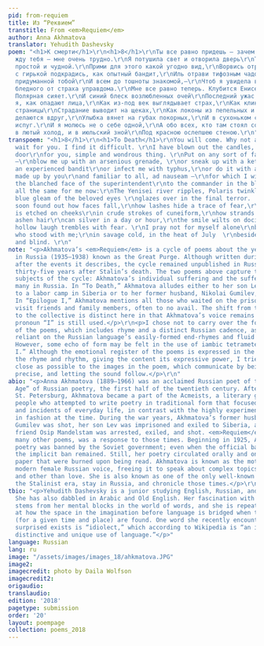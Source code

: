 ```yaml
---
pid: from-requiem
title: Из “Реквием”
transtitle: From <em>Requiem</em>
author: Anna Akhmatova
translator: Yehudith Dashevsky
poem: "<h1>К смерти</h1>\r\n<h1>8</h1>\r\nТы все равно придешь — зачем же не теперь?\r\nЯ
  жду тебя — мне очень трудно.\r\nЯ потушила свет и отворила дверь\r\nТебе, такой
  простой и чудной.\r\nПрими для этого какой угодно вид,\r\nВорвись отравленным снарядом\r\nИль
  с гирькой подкрадись, как опытный бандит,\r\nИль отрави тифозным чадом.\r\nИль сказочкой,
  придуманной тобой\r\nИ всем до тошноты знакомой,—\r\nЧтоб я увидела верх шапки голубой\r\nИ
  бледного от страха управдома.\r\nМне все равно теперь. Клубится Енисей,\r\nЗвезда
  Полярная сияет.\r\nИ синий блеск возлюбленных очей\r\nПоследний ужас застилает.\r\n\r\n<h1>Эпилог</h1>\r\n<h1>I</h1>\r\nУзнала
  я, как опадают лица,\r\nКак из-под век выглядывает страх,\r\nКак клинописи жесткие
  страницы\r\nСтрадание выводит на щеках,\r\nКак локоны из пепельных и черных\r\nСеребряными
  делаются вдруг,\r\nУлыбка вянет на губах покорных,\r\nИ в сухоньком смешке дрожит
  испуг.\r\nИ я молюсь не о себе одной,\r\nА обо всех, кто там стоял со мною,\r\nИ
  в лютый холод, и в июльский зной\r\nПод красною ослепшею стеною.\r\n"
transpoem: "<h1>8</h1>\r\n<h1>To Death</h1>\r\nYou will come. Why not at once?\r\nI
  wait for you. I find it difficult. \r\nI have blown out the candles, unlocked the
  door\r\nfor you, simple and wondrous thing. \r\nPut on any sort of face, any form
  —\r\nblow me up with an arsenious grenade, \r\nor sneak up with a kettlebell, like
  an experienced bandit\r\nor infect me with typhus,\r\nor do it with a little story,
  made up by you\r\nand familiar to all, ad nauseam —\r\nfor which I will be taken\r\npast
  the blanched face of the superintendent\r\nto the commander in the blue cap.\r\nIt’s
  all the same for me now:\r\nThe Yenisei river ripples, Polaris twinkles\r\nand the
  blue gleam of the beloved eyes \r\nglazes over in the final terror.     \r\n\r\n<h1>Epilogue</h1>\r\n<h1>I</h1>\r\nI’ve
  soon found out how faces fall,\r\nhow lashes hide a trace of fear,\r\nhow suffering
  is etched on cheeks\r\nin crude strokes of cuneiform,\r\nhow strands of black or
  ashen hair\r\ncan silver in a day or hour,\r\nthe smile wilts on docile lips, \r\nthe
  hollow laugh trembles with fear. \r\nI pray not for myself alone\r\nbut everyone
  who stood with me;\r\nin savage cold, in the heat of July  \r\nbeside a wall, brick-red
  and blind. \r\n"
note: "<p>Akhmatova’s <em>Requiem</em> is a cycle of poems about the years of terror
  in Russia (1935–1938) known as the Great Purge. Although written during and soon
  after the events it describes, the cycle remained unpublished in Russia until 1987,
  thirty-five years after Stalin’s death. The two poems above capture the two main
  subjects of the cycle: Akhmatova’s individual suffering and the suffering of the
  many in Russia. In “To Death,” Akhmatova alludes either to her son Lev being taken
  to a labor camp in Siberia or to her former husband, Nikolai Gumilev, being shot.
  In “Epilogue I,” Akhmatova mentions all those who waited on the prison lines to
  visit friends and family members, often to no avail. The shift from the individual
  to the collective is distinct here in that Akhmatova’s voice remains heard; the
  pronoun “I” is still used.</p>\r\n<p>I chose not to carry over the formal structure
  of the poems, which includes rhyme and a distinct Russian cadence, as it is heavily
  reliant on the Russian language’s easily-formed end-rhymes and fluid word order.
  However, some echo of form may be felt in the use of iambic tetrameter of “Epilogue
  I.” Although the emotional register of the poems is expressed in the original through
  the rhyme and rhythm, giving the content its expressive power, I tried to stay as
  close as possible to the images in the poem, which communicate by being direct and
  precise, and letting the sound follow.</p>\r\n"
abio: "<p>Anna Akhmatova (1889–1966) was an acclaimed Russian poet of the “Silver
  Age” of Russian poetry, the first half of the twentieth century. After moving to
  St. Petersburg, Akhmatova became a part of the Acmeists, a literary group of six
  people who attempted to write poetry in traditional form that focused on the objects
  and incidents of everyday life, in contrast with the highly experimental poetry
  in fashion at the time. During the war years, Akhmatova’s former husband Nikolai
  Gumilev was shot, her son Lev was imprisoned and exiled to Siberia, and her close
  friend Osip Mandelstam was arrested, exiled, and shot. <em>Requiem</em>, along with
  many other poems, was a response to those times. Beginning in 1925, Akhmatova’s
  poetry was banned by the Soviet government; even when the official ban was lifted,
  the implicit ban remained. Still, her poetry circulated orally and on scraps of
  paper that were burned upon being read. Akhmatova is known as the mother of the
  modern female Russian voice, freeing it to speak about complex topics including
  and other than love. She is also known as one of the only well-known poets to outlive
  the Stalinist era, stay in Russia, and chronicle those times.</p>\r\n"
tbio: "<p>Yehudith Dashevsky is a junior studying English, Russian, and Hebrew literature.
  She has also dabbled in Arabic and Old English. Her fascination with translation
  stems from her mental blocks in the world of words, and she is repeatedly amazed
  at how the space in the imagination before language is bridged when the right words
  (for a given time and place) are found. One word she recently encountered and was
  surprised exists is “idiolect,” which according to Wikipedia is “an individual’s
  distinctive and unique use of language.”</p>"
language: Russian
lang: ru
image: "/assets/images/images_18/ahkmatova.JPG"
image2:
imagecredit: photo by Daila Wolfson
imagecredit2:
origaudio:
translaudio:
edition: '2018'
pagetype: submission
order: '20'
layout: poempage
collection: poems_2018
---
```

